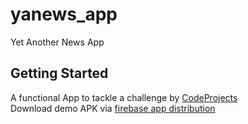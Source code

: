 # yanews_app

Yet Another News App

## Getting Started

A functional App to tackle a challenge by [CodeProjects](https://www.codementor.io/projects/news-mobile-app-atx32p8oq5)  
Download demo APK via [firebase app distribution](https://appdistribution.firebase.dev/i/648b8abf0a7f7e8b)  
